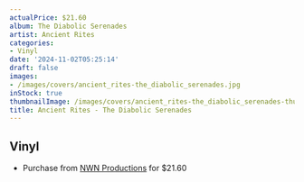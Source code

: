 ```yaml
---
actualPrice: $21.60
album: The Diabolic Serenades
artist: Ancient Rites
categories:
- Vinyl
date: '2024-11-02T05:25:14'
draft: false
images:
- /images/covers/ancient_rites-the_diabolic_serenades.jpg
inStock: true
thumbnailImage: /images/covers/ancient_rites-the_diabolic_serenades-thumb.jpg
title: Ancient Rites - The Diabolic Serenades
---
```


## Vinyl
* Purchase from [NWN Productions](http://shop.nwnprod.com/index.php?route=product/product&path=75&product_id=56847&sort=pd.name&order=ASC) for $21.60

